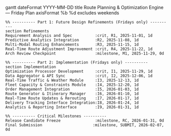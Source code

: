 gantt
    dateFormat  YYYY-MM-DD
    title Route Planning & Optimization Engine — Friday Plan
    axisFormat  %b %d
    excludes    weekends

    %% ---------- Part 1: Future Design Refinements (Fridays only) ----------
    section Refinements
    Requirement Analysis and Spec          :crit, R1, 2025-11-01, 1d
    Predictive Analytics Integration       :R2, 2025-11-08, 1d
    Multi-Modal Routing Enhancements       :R3, 2025-11-15, 1d
    Real-Time Route Adjustment Improvement :crit, R4, 2025-11-22, 1d
    Arch Review Checkpoint                 :milestone, M1, 2025-11-29, 0d

    %% ---------- Part 2: Implementation (Fridays only) ----------
    section Implementation
    Optimization Processor Development     :crit, I1, 2025-11-29, 1d
    Data Aggregator & API Sync             :crit, I2, 2025-12-06, 1d
    Real-Time Traffic & Weather Module     :I3, 2025-12-13, 1d
    Fleet Capacity & Constraints Module    :I4, 2025-12-20, 1d
    Order Management Integration           :I5, 2026-01-03, 1d
    Route Generator & Itinerary Manager    :I6, 2026-01-10, 1d
    Real-Time Route Updates & Rerouting    :I7, 2026-01-17, 1d
    Delivery Tracking Interface Integration:I8, 2026-01-24, 1d
    Analytics & Reporting Interface        :I9, 2026-01-31, 1d

    %% ---------- Critical Milestones ----------
    Release Candidate Freeze               :milestone, RC, 2026-01-31, 0d
    Final Submission                      :milestone, SUBMIT, 2026-02-07, 0d

